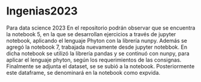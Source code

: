 # Ingenias2023
Para data science 2023
En el repositorio podrán observar que se encuentra la notebook 5, en la que se desarrollan ejercicios a través de jupyter notebook, aplicando el lenguaje Phyton con la librería nunpy.
Además se agregó la notebook 7, trabajada nuevamente desde jupyter notebbok. En dicha notebook se utilizó la librería pandas y se continuó con nunpy, para aplicar el lenguaje phyton, según los requerimientos de las consignas.
Finalmente se adjunta el dataset, se se subió a la notebook. Posteriormente este dataframe, se denominará en la notebook como expvida.
